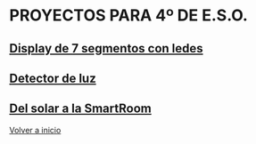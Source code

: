 # PROYECTOS PARA 4º DE E.S.O.

## [Display de 7 segmentos con ledes](display.md)

## [Detector de luz](detectorluz.md)  

## [Del solar a la SmartRoom](https://github.com/angelmicelti/Del-solar-a-la-smartroom/wiki)

[Volver a inicio](https://github.com/angelmicelti/TecnoVilladiego4)
